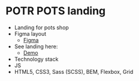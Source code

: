 # POTR POTS landing

* Landing for pots shop
* Figma layout
  - [Figma](https://www.figma.com/file/50zgLU65Mcd3MisFHMfLfx/POTR-POTS?node-id=0%3A1)
* See landing here:
  - [Demo](https://grodh06.github.io/landing_POTR_POTS/)
* Technology stack
* JS
* HTML5, CSS3, Sass (SCSS), BEM, Flexbox, Grid
